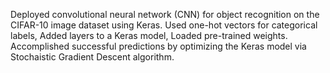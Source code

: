 Deployed convolutional neural network (CNN) for object recognition on the CIFAR-10 image dataset using Keras. 
Used one-hot vectors for categorical labels, Added layers to a Keras model, Loaded pre-trained weights.
Accomplished successful predictions by optimizing the Keras model via Stochaistic Gradient Descent algorithm.
